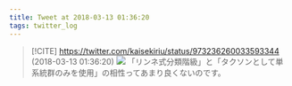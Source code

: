 ```yaml
---
title: Tweet at 2018-03-13 01:36:20
tags: twitter_log
---
```


> [!CITE] https://twitter.com/kaisekiriu/status/973236260033593344 (2018-03-13 01:36:20)
> ![](https://twitter.com/kaisekiriu/status/973236260033593344)
> 「リンネ式分類階級」と「タクソンとして単系統群のみを使用」の相性ってあまり良くないのです。
